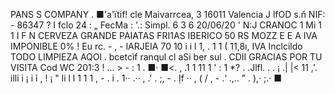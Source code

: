 PANS S COMPANY . ■'a'ïtif! cle Maìvarrcea, 3 16011 Valencia J lfOD s.ň NIF: - 86347 ? I fclo 24 : „ FecMa : '.: Simpl. 6 3 6 20/06/20 ' N:J CRANOC 1 Mi 1 1 I F N CERVEZA GRANDE PAIATAS FRI1AS IBERICO 50 RS MOZZ E E A IVA IMPONIBLE 0% ! Eu rc. - , - lARJEIA 70 10 i i l 1, . 1 1 ( 11,8ı, IVA Inclcildo TODO LIMPIEZA AQOl . bcetcìf ranqul cl aSi ber sul . CDII GRACIAS POR TU VISITA Cod WC 201:3 ! ... > - : 1 . ■· ■<. , .1 1 11 1 ' : 1 *? . .Jlfl. . . ¡ .| |< 11 ,'. illi i ¡ i ỉ , ! ¡ " li l l 1 1 1 , - . i . 1·· .·· , .' . ;, - . Ịf ·· , ( / , - .‘ .,.. ” . ),· ;.· ■